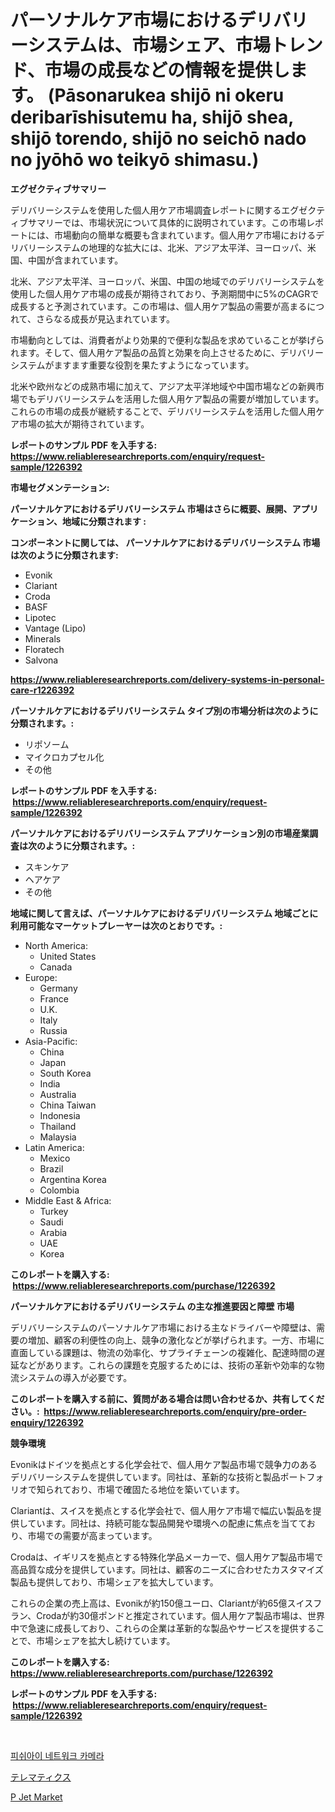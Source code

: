 <p><h1>パーソナルケア市場におけるデリバリーシステムは、市場シェア、市場トレンド、市場の成長などの情報を提供します。 (Pāsonarukea shijō ni okeru deribarīshisutemu ha, shijō shea, shijō torendo, shijō no seichō nado no jyōhō wo teikyō shimasu.)</h1></p><p><strong>エグゼクティブサマリー</strong></p>
<p><p>デリバリーシステムを使用した個人用ケア市場調査レポートに関するエグゼクティブサマリーでは、市場状況について具体的に説明されています。この市場レポートには、市場動向の簡単な概要も含まれています。個人用ケア市場におけるデリバリーシステムの地理的な拡大には、北米、アジア太平洋、ヨーロッパ、米国、中国が含まれています。</p><p>北米、アジア太平洋、ヨーロッパ、米国、中国の地域でのデリバリーシステムを使用した個人用ケア市場の成長が期待されており、予測期間中に5%のCAGRで成長すると予測されています。この市場は、個人用ケア製品の需要が高まるにつれて、さらなる成長が見込まれています。</p><p>市場動向としては、消費者がより効果的で便利な製品を求めていることが挙げられます。そして、個人用ケア製品の品質と効果を向上させるために、デリバリーシステムがますます重要な役割を果たすようになっています。</p><p>北米や欧州などの成熟市場に加えて、アジア太平洋地域や中国市場などの新興市場でもデリバリーシステムを活用した個人用ケア製品の需要が増加しています。これらの市場の成長が継続することで、デリバリーシステムを活用した個人用ケア市場の拡大が期待されています。</p></p>
<p><strong>レポートのサンプル PDF を入手する: <a href="https://www.reliableresearchreports.com/enquiry/request-sample/1226392">https://www.reliableresearchreports.com/enquiry/request-sample/1226392</a></strong></p>
<p><strong>市場セグメンテーション:</strong></p>
<p><strong> パーソナルケアにおけるデリバリーシステム 市場はさらに概要、展開、アプリケーション、地域に分類されます :</strong></p>
<p><strong>コンポーネントに関しては、 パーソナルケアにおけるデリバリーシステム 市場は次のように分類されます: &nbsp;</strong></p>
<p><ul><li>Evonik</li><li>Clariant</li><li>Croda</li><li>BASF</li><li>Lipotec</li><li>Vantage (Lipo)</li><li>Minerals</li><li>Floratech</li><li>Salvona</li></ul></p>
<p><strong><a href="https://www.reliableresearchreports.com/delivery-systems-in-personal-care-r1226392">https://www.reliableresearchreports.com/delivery-systems-in-personal-care-r1226392</a></strong></p>
<p><strong> パーソナルケアにおけるデリバリーシステム タイプ別の市場分析は次のように分類されます。:</strong></p>
<p><ul><li>リポソーム</li><li>マイクロカプセル化</li><li>その他</li></ul></p>
<p><strong>レポートのサンプル PDF を入手する: &nbsp;<a href="https://www.reliableresearchreports.com/enquiry/request-sample/1226392">https://www.reliableresearchreports.com/enquiry/request-sample/1226392</a></strong></p>
<p><strong> パーソナルケアにおけるデリバリーシステム アプリケーション別の市場産業調査は次のように分類されます。:</strong></p>
<p><ul><li>スキンケア</li><li>ヘアケア</li><li>その他</li></ul></p>
<p><strong>地域に関して言えば、パーソナルケアにおけるデリバリーシステム 地域ごとに利用可能なマーケットプレーヤーは次のとおりです。:</strong></p>
<p><ul>
    <li>
        North America:
        <ul>
            <li>United States</li>
            <li>Canada</li>
        </ul>
    </li>
    <li>
        Europe:
        <ul>
            <li>Germany</li>
            <li>France</li>
            <li>U.K.</li>
            <li>Italy</li>
            <li>Russia</li>
        </ul>
    </li>
    <li>
        Asia-Pacific:
        <ul>
            <li>China</li>
            <li>Japan</li>
            <li>South Korea</li>
            <li>India</li>
            <li>Australia</li>
            <li>China Taiwan</li>
            <li>Indonesia</li>
            <li>Thailand</li>
            <li>Malaysia</li>
        </ul>
    </li>
    <li>
        Latin America:
        <ul>
            <li>Mexico</li>
            <li>Brazil</li>
            <li>Argentina Korea</li>
            <li>Colombia</li>
        </ul>
    </li>
    <li>
        Middle East & Africa:
        <ul>
            <li>Turkey</li>
            <li>Saudi</li>
            <li>Arabia</li>
            <li>UAE</li>
            <li>Korea</li>
        </ul>
    </li>
    </ul></p>
<p><strong>このレポートを購入する: &nbsp;<a href="https://www.reliableresearchreports.com/purchase/1226392">https://www.reliableresearchreports.com/purchase/1226392</a></strong></p>
<p><strong>パーソナルケアにおけるデリバリーシステム の主な推進要因と障壁 市場</strong></p>
<p><p>デリバリーシステムのパーソナルケア市場における主なドライバーや障壁は、需要の増加、顧客の利便性の向上、競争の激化などが挙げられます。一方、市場に直面している課題は、物流の効率化、サプライチェーンの複雑化、配達時間の遅延などがあります。これらの課題を克服するためには、技術の革新や効率的な物流システムの導入が必要です。</p></p>
<p><strong>このレポートを購入する前に、質問がある場合は問い合わせるか、共有してください。:&nbsp; <a href="https://www.reliableresearchreports.com/enquiry/pre-order-enquiry/1226392">https://www.reliableresearchreports.com/enquiry/pre-order-enquiry/1226392</a></strong></p>
<p><strong>競争環境</strong></p>
<p><p>Evonikはドイツを拠点とする化学会社で、個人用ケア製品市場で競争力のあるデリバリーシステムを提供しています。同社は、革新的な技術と製品ポートフォリオで知られており、市場で確固たる地位を築いています。</p><p>Clariantは、スイスを拠点とする化学会社で、個人用ケア市場で幅広い製品を提供しています。同社は、持続可能な製品開発や環境への配慮に焦点を当てており、市場での需要が高まっています。</p><p>Crodaは、イギリスを拠点とする特殊化学品メーカーで、個人用ケア製品市場で高品質な成分を提供しています。同社は、顧客のニーズに合わせたカスタマイズ製品も提供しており、市場シェアを拡大しています。</p><p>これらの企業の売上高は、Evonikが約150億ユーロ、Clariantが約65億スイスフラン、Crodaが約30億ポンドと推定されています。個人用ケア製品市場は、世界中で急速に成長しており、これらの企業は革新的な製品やサービスを提供することで、市場シェアを拡大し続けています。</p></p>
<p><strong>このレポートを購入する: &nbsp; <a href="https://www.reliableresearchreports.com/purchase/1226392">https://www.reliableresearchreports.com/purchase/1226392</a></strong></p>
<p><strong>レポートのサンプル PDF を入手する: &nbsp;<a href="https://www.reliableresearchreports.com/enquiry/request-sample/1226392">https://www.reliableresearchreports.com/enquiry/request-sample/1226392</a></strong><strong></strong></p>
<p>&nbsp;</p>
<p><p><a href="https://github.com/lzuwsfreyoq70/Market-Research-Report-List-1/blob/main/294018725078.md">피쉬아이 네트워크 카메라</a></p><p><a href="https://github.com/avwofrml53535/Market-Research-Report-List-1/blob/main/236349427275.md">テレマティクス</a></p><p><a href="https://github.com/santosh758595/Market-Research-Report-List-4/blob/main/p-jet-market.md">P Jet Market</a></p></p>